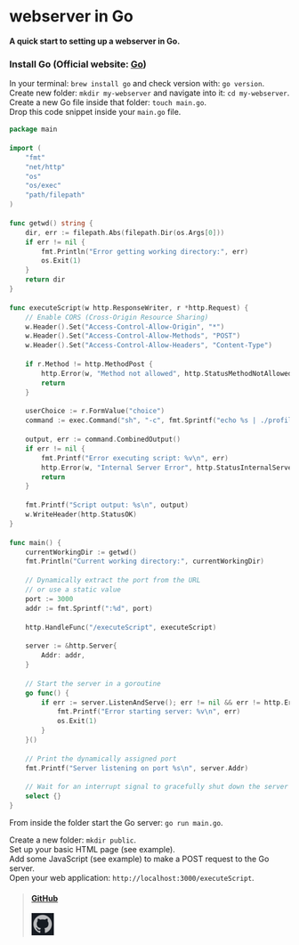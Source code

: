 # webserver in Go

**A quick start to setting up a webserver in Go.**

### Install Go (Official website: [Go](https://go.dev/learn/))

In your terminal: `brew install go` and check version with: `go version`.           
Create new folder: `mkdir my-webserver` and navigate into it: `cd my-webserver`.                    
Create a new Go file inside that folder: `touch main.go`.                       
Drop this code snippet inside your `main.go` file.

```go
package main

import (
	"fmt"
	"net/http"
	"os"
	"os/exec"
	"path/filepath"
)

func getwd() string {
	dir, err := filepath.Abs(filepath.Dir(os.Args[0]))
	if err != nil {
		fmt.Println("Error getting working directory:", err)
		os.Exit(1)
	}
	return dir
}

func executeScript(w http.ResponseWriter, r *http.Request) {
	// Enable CORS (Cross-Origin Resource Sharing)
	w.Header().Set("Access-Control-Allow-Origin", "*")
	w.Header().Set("Access-Control-Allow-Methods", "POST")
	w.Header().Set("Access-Control-Allow-Headers", "Content-Type")

	if r.Method != http.MethodPost {
		http.Error(w, "Method not allowed", http.StatusMethodNotAllowed)
		return
	}

	userChoice := r.FormValue("choice")
	command := exec.Command("sh", "-c", fmt.Sprintf("echo %s | ./profiles.sh", userChoice))

	output, err := command.CombinedOutput()
	if err != nil {
		fmt.Printf("Error executing script: %v\n", err)
		http.Error(w, "Internal Server Error", http.StatusInternalServerError)
		return
	}

	fmt.Printf("Script output: %s\n", output)
	w.WriteHeader(http.StatusOK)
}

func main() {
	currentWorkingDir := getwd()
	fmt.Println("Current working directory:", currentWorkingDir)

	// Dynamically extract the port from the URL
	// or use a static value
	port := 3000 
	addr := fmt.Sprintf(":%d", port)

	http.HandleFunc("/executeScript", executeScript)

	server := &http.Server{
		Addr: addr,
	}

	// Start the server in a goroutine
	go func() {
		if err := server.ListenAndServe(); err != nil && err != http.ErrServerClosed {
			fmt.Printf("Error starting server: %v\n", err)
			os.Exit(1)
		}
	}()

	// Print the dynamically assigned port
	fmt.Printf("Server listening on port %s\n", server.Addr)

	// Wait for an interrupt signal to gracefully shut down the server
	select {}
}
```
From inside the folder start the Go server: `go run main.go`.

Create a new folder: `mkdir public`.                
Set up your basic HTML page (see example).              
Add some JavaScript (see example)  to make a POST request to the Go server.                    
Open your web application: `http://localhost:3000/executeScript`.  

> #### [GitHub](https://github.com/RobertoTorino)
> ![GitHub](images/github.png) 
